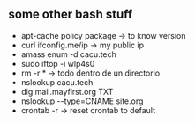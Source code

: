 ## some other bash stuff

* apt-cache policy package -> to know version
* curl ifconfig.me/ip -> my public ip
* amass enum -d cacu.tech
* sudo iftop -i wlp4s0
* rm -r * -> todo dentro de un directorio
* nslookup cacu.tech
* dig mail.mayfirst.org TXT
* nslookup --type=CNAME site.org
* crontab -r -> reset crontab to default
